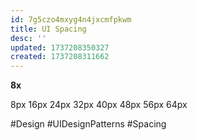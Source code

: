 ```yaml
---
id: 7g5czo4mxyg4n4jxcmfpkwm
title: UI Spacing
desc: ''
updated: 1737208350327
created: 1737208311662
---
```


**8x**

8px
16px
24px
32px
40px
48px
56px
64px

#Design #UIDesignPatterns #Spacing
